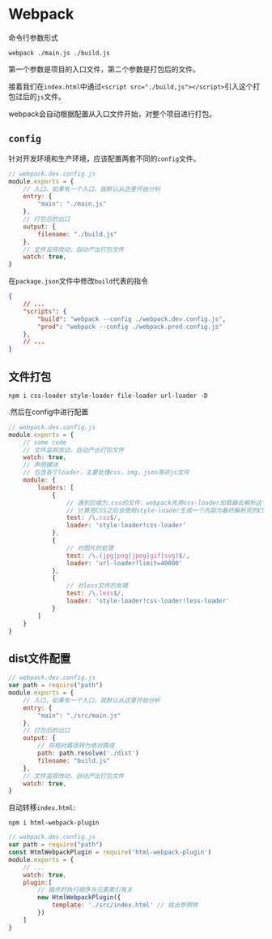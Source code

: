 # Webpack

命令行参数形式

```shell
webpack ./main.js ./build.js
```

第一个参数是项目的入口文件，第二个参数是打包后的文件。

接着我们在`index.html`中通过`<script src="./build,js"></script>`引入这个打包过后的`js`文件。

webpack会自动根据配置从入口文件开始，对整个项目进行打包。

## `config`

针对开发环境和生产环境，应该配置两套不同的`config`文件。

```javascript
// webpack.dev.config.js
module.exports = {
    // 入口，如果有一个入口，就默认从这里开始分析
    entry: {
        "main": "./main.js"
    },
    // 打包后的出口
    output: {
        filename: "./build.js"
    },
    // 文件监视改动，自动产出打包文件
    watch: true,
}
```

在`package.json`文件中修改`build`代表的指令

```json
{
    // ...
    "scripts": {
        "build": "webpack --config ./webpack.dev.config.js",
        "prod": "webpack --config ./webpack.prod.config.js"
    },
    // ...
}
```

## 文件打包

`npm i css-loader style-loader file-loader url-loader -D`

.然后在config中进行配置

```javascript
// webpack.dev.config.js
module.exports = {
    // some code
    // 文件监视改动，自动产出打包文件
    watch: true,
    // 声明模块
    // 包含各个loader，主要处理css，img，json等非js文件
    module: {
        loaders: [
            {
                // 遇到后缀为.css的文件，webpack先用css-loader加载器去解析这个文件
                // 计算完CSS之后会使用style-loader生成一个内容为最终解析完的CSS代码的style标签
            	test: /\.css$/,
            	loader: 'style-loader!css-loader' 
        	},  
            {
                // 对图片的处理
                test: /\.(jpg|png|jpeg|gif|svg)$/,
                loader: 'url-loader?limit=40000'
            },
            {
                // 对less文件的处理
                test: /\.less$/,
                loader: 'style-loader!css-loader!less-loader'
            }
        ]
    }
}
```

## dist文件配置

```javascript
// webpack.dev.config.js
var path = require("path")
module.exports = {
    // 入口，如果有一个入口，就默认从这里开始分析
    entry: {
        "main": "./src/main.js"
    },
    // 打包后的出口
    output: {
        // 将相对路径转为绝对路径
        path: path.resolve('./dist')
        filename: "build.js"
    },
    // 文件监视改动，自动产出打包文件
    watch: true,
}
```

自动转移`index.html`:

`npm i html-webpack-plugin`

```javascript
// webpack.dev.config.js
var path = require("path")
const HtmlWebpackPlugin = require('html-webpack-plugin')
module.exports = {
    // ...
    watch: true,
    plugin:[
        // 插件的执行顺序与元素索引有关
        new HtmlWebpackPlugin({
            template: './src/index.html' // 给出参照物
        })
    ]
}
```

